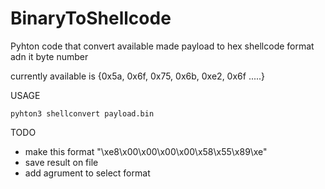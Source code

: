 # BinaryToShellcode
Pyhton code that convert available made payload to hex shellcode format adn it byte number

currently available is {0x5a, 0x6f, 0x75, 0x6b, 0xe2, 0x6f .....}

USAGE
```
pyhton3 shellconvert payload.bin
```

TODO
- make this format "\xe8\x00\x00\x00\x00\x58\x55\x89\xe"
- save result on file
- add agrument to select format
